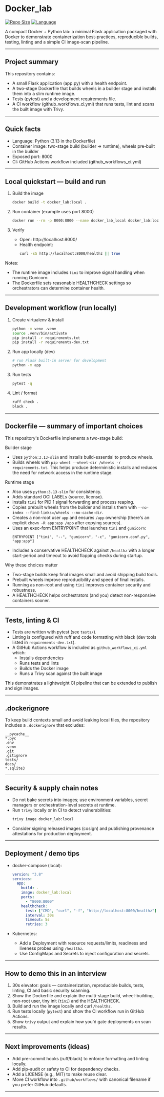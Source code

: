 # Docker_lab

[![Repo Size](https://img.shields.io/github/repo-size/NailAmber/Docker_lab)](https://github.com/NailAmber/Docker_lab)
[![Language](https://img.shields.io/badge/lang-Python%20%2B%20Docker-blue)]()

A compact Docker + Python lab: a minimal Flask application packaged with Docker to demonstrate containerization best-practices, reproducible builds, testing, linting and a simple CI image-scan pipeline.

---

## Project summary

This repository contains:
- A small Flask application (app.py) with a health endpoint.
- A two-stage Dockerfile that builds wheels in a builder stage and installs them into a slim runtime image.
- Tests (pytest) and a development requirements file.
- A CI workflow (github_workflows_ci.yml) that runs tests, lint and scans the built image with Trivy.

---

## Quick facts

- Language: Python (3.13 in the Dockerfile)
- Container image: two-stage build (builder -> runtime), wheels pre-built in the builder
- Exposed port: 8000
- CI: GitHub Actions workflow included (github_workflows_ci.yml)

---

## Local quickstart — build and run

1. Build the image
   ```bash
   docker build -t docker_lab:local .
   ```

2. Run container (example uses port 8000)
   ```bash
   docker run --rm -p 8000:8000 --name docker_lab_local docker_lab:local
   ```

3. Verify
   - Open: http://localhost:8000/
   - Health endpoint:
     ```bash
     curl -sS http://localhost:8000/healthz || true
     ```

Notes:
- The runtime image includes `tini` to improve signal handling when running Gunicorn.
- The Dockerfile sets reasonable HEALTHCHECK settings so orchestrators can determine container health.

---

## Development workflow (run locally)

1. Create virtualenv & install
   ```bash
   python -m venv .venv
   source .venv/bin/activate
   pip install -r requirements.txt
   pip install -r requirements-dev.txt
   ```

2. Run app locally (dev)
   ```bash
   # run Flask built-in server for development
   python -m app
   ```

3. Run tests
   ```bash
   pytest -q
   ```

4. Lint / format
   ```bash
   ruff check .
   black .
   ```

---

## Dockerfile — summary of important choices

This repository's Dockerfile implements a two-stage build:

Builder stage
- Uses `python:3.13-slim` and installs build-essential to produce wheels.
- Builds wheels with `pip wheel --wheel-dir /wheels -r requirements.txt`. This helps produce deterministic installs and reduces the need for network access in the runtime stage.

Runtime stage
- Also uses `python:3.13-slim` for consistency.
- Adds standard OCI LABELs (source, license).
- Installs `tini` for PID 1 signal forwarding and process reaping.
- Copies prebuilt wheels from the builder and installs them with `--no-index --find-links=/wheels --no-cache-dir`.
- Creates a non-root user `app` and ensures `/app` ownership (there's an explicit `chown -R app:app /app` after copying sources).
- Uses an exec-form ENTRYPOINT that launches `tini` and `gunicorn`:
  ```
  ENTRYPOINT ["tini", "--", "gunicorn", "-c", "gunicorn.conf.py", "app:app"]
  ```
- Includes a conservative HEALTHCHECK against `/healthz` with a longer start-period and timeout to avoid flapping checks during startup.

Why these choices matter
- Two-stage builds keep final images small and avoid shipping build tools.
- Prebuilt wheels improve reproducibility and speed of final installs.
- Running as non-root and using `tini` improves container security and robustness.
- A HEALTHCHECK helps orchestrators (and you) detect non-responsive containers sooner.

---

## Tests, linting & CI

- Tests are written with pytest (see `tests/`).
- Linting is configured with ruff and code formatting with black (dev tools listed in `requirements-dev.txt`).
- A GitHub Actions workflow is included as `github_workflows_ci.yml` which:
  - Installs dependencies
  - Runs tests and lints
  - Builds the Docker image
  - Runs a Trivy scan against the built image

This demonstrates a lightweight CI pipeline that can be extended to publish and sign images.

---

## .dockerignore

To keep build contexts small and avoid leaking local files, the repository includes a `.dockerignore` that excludes:
```
__pycache__
*.pyc
.env
.venv
.git
.gitignore
tests/
docs/
*.sqlite3
```

---

## Security & supply chain notes

- Do not bake secrets into images; use environment variables, secret managers or orchestration-level secrets at runtime.
- Run `trivy` locally or in CI to detect vulnerabilities:
  ```bash
  trivy image docker_lab:local
  ```
- Consider signing released images (cosign) and publishing provenance attestations for production deployment.

---

## Deployment / demo tips

- docker-compose (local):
  ```yaml
  version: "3.8"
  services:
    app:
      build: .
      image: docker_lab:local
      ports:
        - "8000:8000"
      healthcheck:
        test: ["CMD", "curl", "-f", "http://localhost:8000/healthz"]
        interval: 30s
        timeout: 5s
        retries: 3
  ```

- Kubernetes:
  - Add a Deployment with resource requests/limits, readiness and liveness probes using `/healthz`.
  - Use ConfigMaps and Secrets to inject configuration and secrets.

---

## How to demo this in an interview

1. 30s elevator: goals — containerization, reproducible builds, tests, linting, CI and basic security scanning.
2. Show the Dockerfile and explain the multi-stage build, wheel-building, non-root user, tiny init (`tini`) and the HEALTHCHECK.
3. Build and run the image locally and curl `/healthz`.
4. Run tests locally (`pytest`) and show the CI workflow run in GitHub Actions.
5. Show `trivy` output and explain how you'd gate deployments on scan results.

---

## Next improvements (ideas)
- Add pre-commit hooks (ruff/black) to enforce formatting and linting locally.
- Add pip-audit or safety to CI for dependency checks.
- Add a LICENSE (e.g., MIT) to make reuse clear.
- Move CI workflow into `.github/workflows/` with canonical filename if you prefer GitHub defaults.

---
